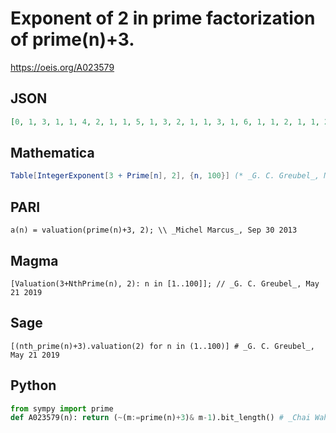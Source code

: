 # Exponent of 2 in prime factorization of prime\(n\)\+3\.
https://oeis.org/A023579
## JSON
```JSON
[0, 1, 3, 1, 1, 4, 2, 1, 1, 5, 1, 3, 2, 1, 1, 3, 1, 6, 1, 1, 2, 1, 1, 2, 2, 3, 1, 1, 4, 2, 1, 1, 2, 1, 3, 1, 5, 1, 1, 4, 1, 3, 1, 2, 3, 1, 1, 1, 1, 3, 2, 1, 2, 1, 2, 1, 4, 1, 3, 2, 1, 3, 1, 1, 2, 6, 1, 2, 1, 5, 2, 1, 1, 3, 1, 1, 3, 4, 2, 2, 1, 3, 1, 2, 1, 1, 2, 2, 4, 1, 1, 1, 1, 1, 1, 1, 9, 2, 1]
```
## Mathematica
```Mathematica
Table[IntegerExponent[3 + Prime[n], 2], {n, 100}] (* _G. C. Greubel_, May 21 2019 *)
```
## PARI
```PARI
a(n) = valuation(prime(n)+3, 2); \\ _Michel Marcus_, Sep 30 2013
```
## Magma
```Magma
[Valuation(3+NthPrime(n), 2): n in [1..100]]; // _G. C. Greubel_, May 21 2019
```
## Sage
```Sage
[(nth_prime(n)+3).valuation(2) for n in (1..100)] # _G. C. Greubel_, May 21 2019
```
## Python
```Python
from sympy import prime
def A023579(n): return (~(m:=prime(n)+3)& m-1).bit_length() # _Chai Wah Wu_, Jul 07 2022
```
